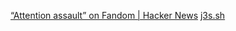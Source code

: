
[“Attention assault” on Fandom | Hacker News](https://news.ycombinator.com/item?id=40711086)
[j3s.sh](https://j3s.sh/thought/stop-using-fandom.html)
